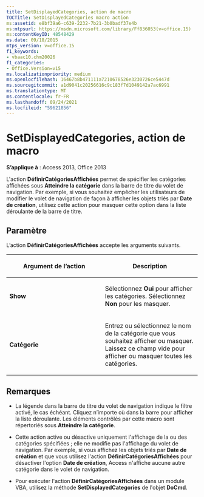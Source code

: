 ```yaml
---
title: SetDisplayedCategories, action de macro
TOCTitle: SetDisplayedCategories macro action
ms:assetid: e8bf39a6-c639-2232-7b21-3b0badf37e4b
ms:mtpsurl: https://msdn.microsoft.com/library/Ff836053(v=office.15)
ms:contentKeyID: 48548429
ms.date: 09/18/2015
mtps_version: v=office.15
f1_keywords:
- vbaac10.chm20026
f1_categories:
- Office.Version=v15
ms.localizationpriority: medium
ms.openlocfilehash: 16467b8b471111a7210678526e3230726ce5447d
ms.sourcegitcommit: a1d9041c20256616c9c183f7d1049142a7ac6991
ms.translationtype: MT
ms.contentlocale: fr-FR
ms.lasthandoff: 09/24/2021
ms.locfileid: "59621856"
---
```

# <a name="setdisplayedcategories-macro-action"></a>SetDisplayedCategories, action de macro


**S’applique à** : Access 2013, Office 2013

L'action **DéfinirCatégoriesAffichées** permet de spécifier les catégories affichées sous **Atteindre la catégorie** dans la barre de titre du volet de navigation. Par exemple, si vous souhaitez empêcher les utilisateurs de modifier le volet de navigation de façon à afficher les objets triés par **Date de création**, utilisez cette action pour masquer cette option dans la liste déroulante de la barre de titre.

## <a name="setting"></a>Paramètre

L’action **DéfinirCatégoriesAffichées** accepte les arguments suivants.

<table>
<colgroup>
<col style="width: 50%" />
<col style="width: 50%" />
</colgroup>
<thead>
<tr class="header">
<th><p>Argument de l’action</p></th>
<th><p>Description</p></th>
</tr>
</thead>
<tbody>
<tr class="odd">
<td><p><strong>Show</strong></p></td>
<td><p>Sélectionnez <strong>Oui</strong> pour afficher les catégories. Sélectionnez <strong>Non</strong> pour les masquer.</p></td>
</tr>
<tr class="even">
<td><p><strong>Catégorie</strong></p></td>
<td><p>Entrez ou sélectionnez le nom de la catégorie que vous souhaitez afficher ou masquer. Laissez ce champ vide pour afficher ou masquer toutes les catégories.</p></td>
</tr>
</tbody>
</table>


## <a name="remarks"></a>Remarques

  - La légende dans la barre de titre du volet de navigation indique le filtre activé, le cas échéant. Cliquez n’importe où dans la barre pour afficher la liste déroulante. Les éléments contrôlés par cette macro sont répertoriés sous **Atteindre la catégorie**.

  - Cette action active ou désactive uniquement l'affichage de la ou des catégories spécifiées ; elle ne modifie pas l'affichage du volet de navigation. Par exemple, si vous affichez les objets triés par **Date de création** et que vous utilisez l'action **DéfinirCatégoriesAffichées** pour désactiver l'option **Date de création**, Access n'affiche aucune autre catégorie dans le volet de navigation.

  - Pour exécuter l'action **DéfinirCatégoriesAffichées** dans un module VBA, utilisez la méthode **SetDisplayedCategories** de l'objet **DoCmd**.

